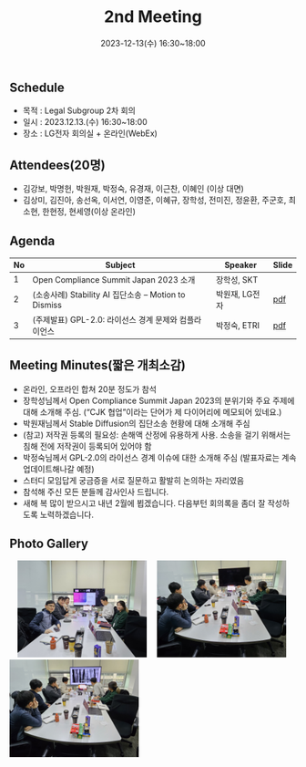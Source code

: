﻿---
title: "2nd Meeting"
linkTitle: "Legal SG 2nd Meeting"
weight: 2
date: 2023-12-13(수) 16:30~18:00
type: docs
categories: ["legal"]
tags: ["Stability AI", "GPL", "분쟁사례"]
description: Legal SG 2nd Meeting 
---

## Schedule

* 목적 : Legal Subgroup 2차 회의
* 일시 : 2023.12.13.(수) 16:30~18:00
* 장소 : LG전자 회의실 + 온라인(WebEx)

## Attendees(20명)
* 김강보, 박명헌, 박원재, 박정숙, 유경재, 이근찬, 이혜인 (이상 대면) 
* 김상미, 김진아, 송선옥, 이서연, 이영준, 이혜규, 장학성, 전미진, 정윤환, 주군호, 최소현, 한현정, 현세영(이상 온라인)

## Agenda
| No | Subject           | Speaker | Slide |
|----|-----------------|------|------|
| 1  | Open Compliance Summit Japan 2023 소개      | 장학성, SKT     |   |
| 2  | (소송사례) Stability AI 집단소송 – Motion to Dismiss| 박원재, LG전자  |  [pdf]([legal_2nd]Stability_ClassAction_MTD(박원재).pdf) |
| 3  | (주제발표) GPL-2.0: 라이선스 경계 문제와 컴플라이언스     | 박정숙, ETRI	    | [pdf]([발표자료]LegalSubgroup2차회의-GPL-2.0-20231213-R2(박정숙).pdf)  |

## Meeting Minutes(짧은 개최소감)

* 온라인, 오프라인 합쳐 20분 정도가 참석
* 장학성님께서 Open Compliance Summit Japan 2023의 분위기와 주요 주제에 대해 소개해 주심. (“CJK 협업”이라는 단어가 제 다이어리에 메모되어 있네요.)
* 박원재님께서 Stable Diffusion의 집단소송 현황에 대해 소개해 주심
* (참고) 저작권 등록의 필요성: 손해액 산정에 유용하게 사용. 소송을 걸기 위해서는 침해 전에 저작권이 등록되어 있어야 함
* 박정숙님께서 GPL-2.0의 라이선스 경계 이슈에 대한 소개해 주심 (발표자료는 계속 업데이트해나갈 예정)
* 스터디 모임답게 궁금증을 서로 질문하고 활발히 논의하는 자리였음
* 참석해 주신 모든 분들께 감사인사 드립니다.
* 새해 복 많이 받으시고 내년 2월에 뵙겠습니다. 다음부턴 회의록을 좀더 잘 작성하도록 노력하겠습니다.


## Photo Gallery

<div ><span class="image fit">
　<img src="사진-20231213-01.jpg" width="45%">
　<img src="사진-20231213-02.jpg" width="45%">
　<img src="사진-20231213-03.jpg" width="45%">
</span></div>
